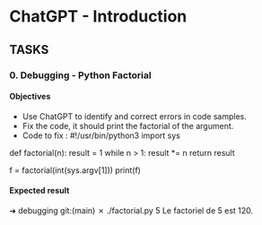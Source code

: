 # ChatGPT - Introduction

## TASKS

### 0. Debugging - Python Factorial

#### Objectives
- Use ChatGPT to identify and correct errors in code samples.
- Fix the code, it should print the factorial of the argument.
- Code to fix :
#!/usr/bin/python3
import sys

def factorial(n):
    result = 1
    while n > 1:
        result *= n
    return result

f = factorial(int(sys.argv[1]))
print(f)

#### Expected result
➜  debugging git:(main) ✗ ./factorial.py 5
Le factoriel de 5 est 120.